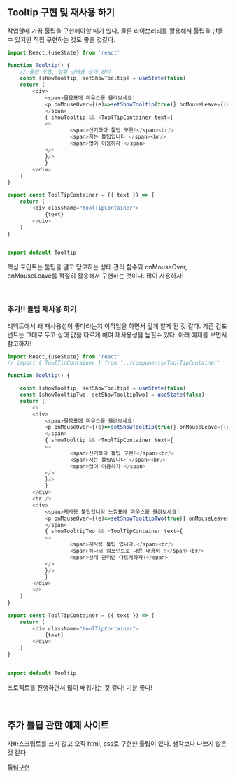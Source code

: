 ## Tooltip 구현 및 재사용 하기

작업할때 가끔 툴팁을 구현해야할 때가 있다. 물론 라이브러리를 활용해서 툴팁을 만들수 있지만 직접 구현하는 것도 좋을 것같다.

```js
import React,{useState} from 'react'

function Tooltip() {
    // 툴팁 오픈, 닫힘 상태를 상태 관리 
    const [showTooltip, setShowTooltip] = useState(false)
    return (
        <div>
            <span>물음표에 마우스를 올려보세요!
            <p onMouseOver={(e)=>setShowTooltip(true)} onMouseLeave={(e)=>setShowTooltip(false)}>?</p>
            </span>
            { showTooltip && <ToolTipContainer text={
            <>
                    <span>신기하다 툴팁 구현!</span><br/>
                    <span>저는 툴팁입니다!</span><br/>
                    <span>많이 이용하자!</span>
            </>
            }/>
            }
        </div>
    )
}

export const ToolTipContainer = ({ text }) => {
    return (
        <div className="toolTipContainer">
            {text}
        </div>
    )
}


export default Tooltip
```

핵심 포인트는 툴팁을 열고 닫고하는 상태 관리 함수와 onMouseOver, onMouseLeave를 적절히 활용해서 구현하는 것이다. 많이 사용하자! 

<br />

### 추가!! 튤팁 재사용 하기

리엑트에서 왜 재사용성이 좋다라는지 이작업을 하면서 깊게 알게 된 것 같다. 기존 컴포넌트는 그대로 두고 상태 값을 다르게 해여 재사용성을 높힐수 있다. 아래 예제를 보면서 참고하자!

```js
import React,{useState} from 'react'
// import { ToolTipContainer } from '../components/ToolTipContainer'

function Tooltip() {

    const [showTooltip, setShowTooltip] = useState(false)
    const [showTooltipTwo, setShowTooltipTwo] = useState(false)
    return (
        <>
        <div>
            <span>물음표에 마우스를 올려보세요!
            <p onMouseOver={(e)=>setShowTooltip(true)} onMouseLeave={(e)=>setShowTooltip(false)}>?</p>
            </span>
            { showTooltip && <ToolTipContainer text={
            <>
                    <span>신기하다 툴팁 구현!</span><br/>
                    <span>저는 툴팁입니다!</span><br/>
                    <span>많이 이용하자!</span>
            </>
            }/>
            }
        </div>
        <hr />
        <div>
            <span>재사용 툴팁입니당 느낌표에 마우스를 올려보세요!
            <p onMouseOver={(e)=>setShowTooltipTwo(true)} onMouseLeave={(e)=>setShowTooltipTwo(false)}>!</p>
            </span>
            { showTooltipTwo && <ToolTipContainer text={
            <>
                    <span>재사용 툴팁 입니다.</span><br/>
                    <span>하나의 컴포넌트로 다른 내용이!!</span><br/>
                    <span>상태 관리만 다르게하자!</span>
            </>
            }/>
            }
        </div>
        </>
    )
}

export const ToolTipContainer = ({ text }) => {
    return (
        <div className="toolTipContainer">
            {text}
        </div>
    )
}


export default Tooltip
```

프로젝트를 진행하면서 많이 배워가는 것 같다! 기분 좋다!

<br />

## 추가 튤팁 관한 예제 사이트

자바스크립트를 쓰지 않고 오직 html, css로 구현한 튤팁이 있다. 생각보다 나쁘지 않은것 같다.

[튤팁구현](https://deeplify.dev/front-end/markup/tooltip)
